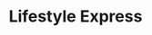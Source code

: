 ---
title: "Lifestyle Express"
url: /glasgow/lifestyle-express-whitehill-street/
shop: convenience
---